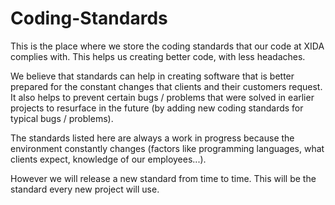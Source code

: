 Coding-Standards
================

This is the place where we store the coding standards that our code at XIDA complies with.
This helps us creating better code, with less headaches.

We believe that standards can help in creating software that is better prepared for the constant changes that clients and their customers request. It also helps to prevent certain bugs / problems that were solved in earlier projects to resurface in the future (by adding new coding standards for typical bugs / problems).

The standards listed here are always a work in progress because the environment constantly changes (factors like programming languages, what clients expect, knowledge of our employees...).

However we will release a new standard from time to time.
This will be the standard every new project will use.
